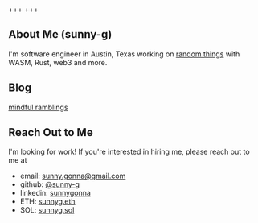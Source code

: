 +++
+++

## About Me (sunny-g)

I'm software engineer in Austin, Texas working on [random things](https://github.com/sunny-g) with WASM, Rust, web3 and more.

## Blog

[mindful ramblings](/blog)

## Reach Out to Me

I'm looking for work! If you're interested in hiring me, please reach out to me at

- email: [sunny.gonna@gmail.com](mailto:sunny.gonna@gmail.com)
- github: [@sunny-g](https://github.com/sunny-g)
- linkedin: [sunnygonna](https://linkedin.com/in/sunnygonna)
- ETH: [sunnyg.eth](https://app.ens.domains/sunnyg.eth)
- SOL: [sunnyg.sol](https://www.sns.id/domain?domain=sunnyg)
